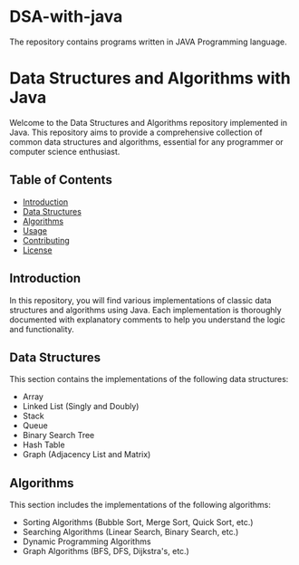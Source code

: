 # DSA-with-java
The repository contains programs written in JAVA Programming language.
# Data Structures and Algorithms with Java

Welcome to the Data Structures and Algorithms repository implemented in Java. This repository aims to provide a comprehensive collection of common data structures and algorithms, essential for any programmer or computer science enthusiast.

## Table of Contents

- [Introduction](#introduction)
- [Data Structures](#data-structures)
- [Algorithms](#algorithms)
- [Usage](#usage)
- [Contributing](#contributing)
- [License](#license)

## Introduction

In this repository, you will find various implementations of classic data structures and algorithms using Java. Each implementation is thoroughly documented with explanatory comments to help you understand the logic and functionality.

## Data Structures

This section contains the implementations of the following data structures:

- Array
- Linked List (Singly and Doubly)
- Stack
- Queue
- Binary Search Tree
- Hash Table
- Graph (Adjacency List and Matrix)

## Algorithms

This section includes the implementations of the following algorithms:

- Sorting Algorithms (Bubble Sort, Merge Sort, Quick Sort, etc.)
- Searching Algorithms (Linear Search, Binary Search, etc.)
- Dynamic Programming Algorithms
- Graph Algorithms (BFS, DFS, Dijkstra's, etc.)

